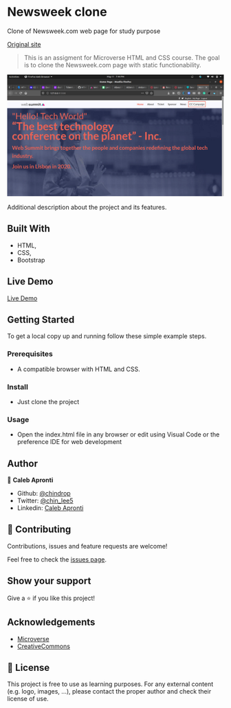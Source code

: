 # Newsweek clone
Clone of Newsweek.com web page for study purpose

[Original site](https://www.behance.net/gallery/29845175/CC-Global-Summit-2015)

> This is an assigment for Microverse HTML and CSS course. The goal is to clone the Newsweek.com page with static functionability.

![screenshot](images/app.png)

Additional description about the project and its features.

## Built With

- HTML,
- CSS,
- Bootstrap

## Live Demo

[Live Demo](https://raw.githack.com/chindrop/Html-CSS_Capstone/feature-branch/index.html)

## Getting Started

To get a local copy up and running follow these simple example steps.

### Prerequisites

- A compatible browser with HTML and CSS. 

### Install

- Just clone the project

### Usage

- Open the index.html file in any browser or edit using Visual Code or the preference IDE for web development


## Author

👤 **Caleb Apronti**

- Github: [@chindrop](https://github.com/chindrop)
- Twitter: [@chin_lee5](https://twitter.com/chin_lee5)
- Linkedin: [Caleb Apronti](https://www.linkedin.com/in/caleb-apronti-8b511687/)

## 🤝 Contributing

Contributions, issues and feature requests are welcome!

Feel free to check the [issues page](https://github.com/chindrop/Html-CSS_Capstone/feature-branch).

## Show your support

Give a ⭐️ if you like this project!

<!-- ACKNOWLEDGEMENTS -->

## Acknowledgements

- [Microverse](https://www.microverse.org/)
- [CreativeCommons](https://creativecommons.org/licenses/by-nc/4.0/)

## 📝 License

This project is free to use as learning purposes. For any external content (e.g. logo, images, ...), please contact the proper author and check their license of use.